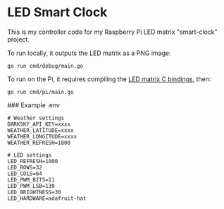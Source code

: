 # LED Smart Clock

This is my controller code for my Raspberry Pi LED matrix "smart-clock" project.

To run locally, it outputs the LED matrix as a PNG image:

`go run cmd/debug/main.go`

To run on the Pi, it requires compiling the [LED matrix C bindings](https://github.com/hzeller/rpi-rgb-led-matrix), then:

`go run cmd/pi/main.go`

### Example .env

```
# Weather settings
DARKSKY_API_KEY=xxxx
WEATHER_LATITUDE=xxxx
WEATHER_LONGITUDE=xxxx
WEATHER_REFRESH=1800

# LED settings
LED_REFRESH=1000
LED_ROWS=32
LED_COLS=64
LED_PWM_BITS=11
LED_PWM_LSB=130
LED_BRIGHTNESS=30
LED_HARDWARE=adafruit-hat
```

